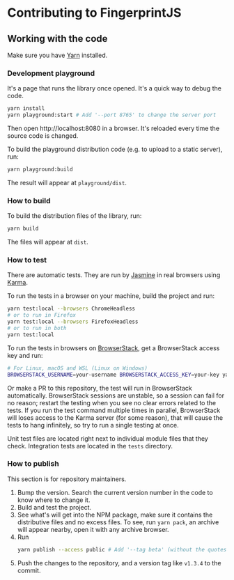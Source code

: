# Contributing to FingerprintJS

## Working with the code

Make sure you have [Yarn](https://yarnpkg.com) installed.

### Development playground

It's a page that runs the library once opened.
It's a quick way to debug the code.

```bash
yarn install
yarn playground:start # Add '--port 8765' to change the server port
```

Then open http://localhost:8080 in a browser.
It's reloaded every time the source code is changed.

To build the playground distribution code (e.g. to upload to a static server), run:

```bash
yarn playground:build
```

The result will appear at `playground/dist`.

### How to build

To build the distribution files of the library, run:

```bash
yarn build
```

The files will appear at `dist`.

### How to test

There are automatic tests.
They are run by [Jasmine](https://jasmine.github.io) in real browsers using [Karma](https://karma-runner.github.io).

To run the tests in a browser on your machine, build the project and run:
```bash
yarn test:local --browsers ChromeHeadless
# or to run in Firefox
yarn test:local --browsers FirefoxHeadless
# or to run in both
yarn test:local
```

To run the tests in browsers on [BrowserStack](https://www.browserstack.com), get a BrowserStack access key and run:
```bash
# For Linux, macOS and WSL (Linux on Windows)
BROWSERSTACK_USERNAME=your-username BROWSERSTACK_ACCESS_KEY=your-key yarn test:browserstack
```
Or make a PR to this repository, the test will run in BrowserStack automatically.
BrowserStack sessions are unstable, so a session can fail for no reason;
restart the testing when you see no clear errors related to the tests.
If you run the test command multiple times in parallel, BrowserStack will loses access to the Karma server
(for some reason), that will cause the tests to hang infinitely, so try to run a single testing at once.

Unit test files are located right next to individual module files that they check.
Integration tests are located in the `tests` directory.

### How to publish

This section is for repository maintainers.

1. Bump the version. Search the current version number in the code to know where to change it.
2. Build and test the project.
3. See what's will get into the NPM package, make sure it contains the distributive files and no excess files.
    To see, run `yarn pack`, an archive will appear nearby, open it with any archive browser.
4. Run
    ```bash
    yarn publish --access public # Add '--tag beta' (without the quotes) if you release a beta version
    ```
5. Push the changes to the repository, and a version tag like `v1.3.4` to the commit.
